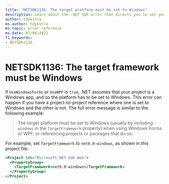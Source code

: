 ```yaml
---
title: "NETSDK1136: The target platform must be set to Windows"
description: Learn about the .NET SDK error that directs you to set your target platform to Windows.
author: tdykstra
ms.author: tdykstra
ms.topic: error-reference
ms.date: 07/08/2022
f1_keywords:
- NETSDK1136
---
```

# NETSDK1136: The target framework must be Windows

If `UseWindowsForms` or `UseWPF` is `true`, .NET assumes that your project is a Windows app, and so the platform has to be set to Windows. This error can happen if you have a project-to-project reference where one is set to Windows and the other is not. The full error message is similar to the following example:

>The target platform must be set to Windows (usually by including `-windows` in the `TargetFramework` property) when using Windows Forms or WPF, or referencing projects or packages that do so.

For example, set `TargetFramework` to `net6.0-windows`, as shown in this project file:

```xml
<Project Sdk="Microsoft.NET.Sdk.Web">
  <PropertyGroup>
    <TargetFramework>net6.0-windows</TargetFramework>
  </PropertyGroup>
</Project>
```

